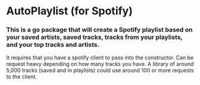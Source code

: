 # AutoPlaylist (for Spotify)

### This is a go package that will create a Spotify playlist based on your saved artists, saved tracks, tracks from your playlists, and your top tracks and artists.

It requires that you have a spotify client to pass into the constructor.
Can be request heavy depending on how many tracks you have. A library of around 5,000 tracks (saved and in playlists) could use around 100 or more requests to the client.
